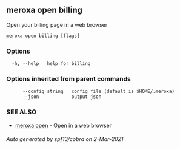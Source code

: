 ## meroxa open billing

Open your billing page in a web browser

```
meroxa open billing [flags]
```

### Options

```
  -h, --help   help for billing
```

### Options inherited from parent commands

```
      --config string   config file (default is $HOME/.meroxa)
      --json            output json
```

### SEE ALSO

* [meroxa open](meroxa_open.md)	 - Open in a web browser

###### Auto generated by spf13/cobra on 2-Mar-2021

